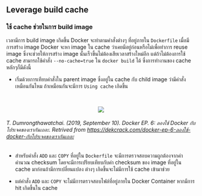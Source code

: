 ## Leverage build cache

### ใช้ cache ช่วยในการ build image

เวลามีการ build image เกิดขึ้น Docker จะทำตามคำสั่งต่างๆ ที่อยู่ภายใน `Dockerfile` เมื่อมีการสร้าง image Docker จะหา image ใน cache ว่าเคยมีอยู่ก่อนหรือไม่เพื่อทำการ reuse image 
ซึ่งจะช่วยให้การสร้าง image นั้นเร็วขึ้นไม่ต้องเสียเวลาสร้างใหม่อีก แต่ถ้าไม่ต้องการใช้ cache สามารถใช้คำสั่ง `--no-cache=true` ใน `docker build` ได้ ซึ่งการทำงานของ cache หลักๆก็มีดังนี้

* เริ่มด้วยการเทียบคำสั่งใน parent image ซึ่งอยู่ใน cache กับ child image ว่ามีคำสั่งเหมือนกันไหม ถ้าเหมือนกันจะมีการ `Using cache` เกิดขึ้น
<br>

<p align="center">
  <img src="https://raw.githubusercontent.com/krittin1/df-g4/master/src/leverage-build-cache/27.png" />
</p>



###### T. Dumrongthawatchai. (2019, September 10). Docker EP. 6: ลองใช้ Docker กับโปรเจคของเรากันเถอะ. Retrived from https://dekcrack.com/docker-ep-6-ลองใช้-docker-กับโปรเจคของเรากันเถอะ

* สำหรับคำสั่ง `ADD` และ `COPY` ที่อยู่ใน `Dockerfile` จะมีการตรวจสอบความถูกต้องจากค่าคำนวณ checksum โดยจะมีการเปรียบเทียบกับค่า checksum ของ image ที่อยู่ใน cache มาก่อนถ้ามีการเปลี่ยนแปลง
ต่างๆ เกิดขึ้นจะไม่มีการใช้ cache เข้ามาช่วย

* แต่คำสั่ง `ADD` และ `COPY` จะไม่มีการตรวจสอบไฟล์ที่อยู่ภายใน Docker Container หากมีการ hit เกิดขึ้นใน cache 
